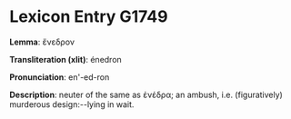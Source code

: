 # Lexicon Entry G1749

**Lemma**: ἔνεδρον

**Transliteration (xlit)**: énedron

**Pronunciation**: en'-ed-ron

**Description**:
neuter of the same as ἐνέδρα; an ambush, i.e. (figuratively) murderous design:--lying in wait.
